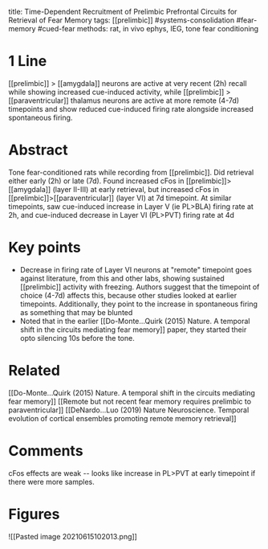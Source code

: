 title: Time-Dependent Recruitment of Prelimbic Prefrontal Circuits for Retrieval of Fear Memory
tags: [[prelimbic]] #systems-consolidation #fear-memory #cued-fear 
methods: rat, in vivo ephys, IEG, tone fear conditioning

# 1 Line
[[prelimbic]] > [[amygdala]] neurons are active at very recent (2h) recall while showing increased cue-induced activity, while [[prelimbic]] > [[paraventricular]] thalamus neurons are active at more remote (4-7d) timepoints and show reduced cue-induced firing rate alongside increased spontaneous firing.

# Abstract
Tone fear-conditioned rats while recording from [[prelimbic]]. Did retrieval either early (2h) or late (7d). Found increased cFos in [[prelimbic]]>[[amygdala]] (layer II-III) at early retrieval, but increased cFos in [[prelimbic]]>[[paraventricular]] (layer VI) at 7d timepoint. At similar timepoints, saw cue-induced increase in Layer V (ie PL>BLA) firing rate at 2h, and cue-induced decrease in Layer VI (PL>PVT) firing rate at 4d

# Key points
- Decrease in firing rate of Layer VI neurons at "remote" timepoint goes against literature, from this and other labs, showing sustained [[prelimbic]] activity with freezing. Authors suggest that the timepoint of choice (4-7d) affects this, because other studies looked at earlier timepoints. Additionally, they point to the increase in spontaneous firing as something that may be blunted
- Noted that in the earlier [[Do-Monte...Quirk (2015) Nature. A temporal shift in the circuits mediating fear memory]] paper, they started their opto silencing 10s before the tone.

# Related
[[Do-Monte...Quirk (2015) Nature. A temporal shift in the circuits mediating fear memory]]
[[Remote but not recent fear memory requires prelimbic to paraventricular]]
[[DeNardo...Luo (2019) Nature Neuroscience. Temporal evolution of cortical ensembles promoting remote memory retrieval]]

# Comments
cFos effects are weak -- looks like increase in PL>PVT at early timepoint if there were more samples.

# Figures
![[Pasted image 20210615102013.png]]